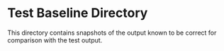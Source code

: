 
# Test Baseline Directory

This directory contains snapshots of the output known to be correct for
comparison with the test output.
